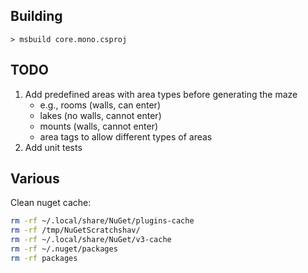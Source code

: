 ## Building

```
> msbuild core.mono.csproj
```

## TODO

1. Add predefined areas with area types before generating the maze
    - e.g., rooms (walls, can enter)
    - lakes (no walls, cannot enter)
    - mounts (walls, cannot enter)
    - area tags to allow different types of areas
2. Add unit tests

## Various

Clean nuget cache:

```bash
rm -rf ~/.local/share/NuGet/plugins-cache
rm -rf /tmp/NuGetScratchshav/
rm -rf ~/.local/share/NuGet/v3-cache
rm -rf ~/.nuget/packages
rm -rf packages
```